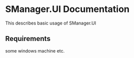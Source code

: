 ﻿# SManager.UI Documentation

This describes basic usage of SManager.UI

## Requirements

some windows machine etc.
